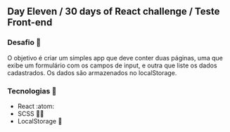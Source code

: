 ## Day Eleven / 30 days of React challenge / Teste Front-end

### Desafio :space_invader: 
O objetivo é criar um simples app que deve conter duas páginas, uma que exibe um formulário com os campos de input, e outra que liste os dados cadastrados. Os dados são armazenados no localStorage.

### Tecnologias :mag_right:
* React :atom:
* SCSS :nail_care::sparkles:
* LocalStorage :notebook:

